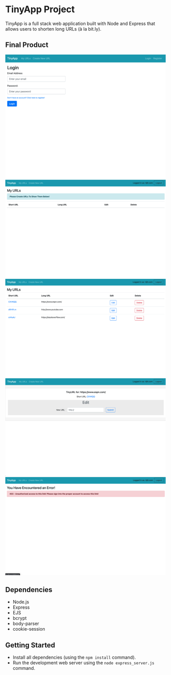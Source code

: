 # TinyApp Project

TinyApp is a full stack web application built with Node and Express that allows users to shorten long URLs (à la bit.ly).

## Final Product

!["Login Page"](https://github.com/TylerJEShelton/tinyapp/blob/master/screenshots/screenshot_login.png)
!["Main URLs page when logged in with a user that has no URLs"](https://github.com/TylerJEShelton/tinyapp/blob/master/screenshots/screenshot2.png)
!["Main URLs page when logged in with a user that has URLs"](https://github.com/TylerJEShelton/tinyapp/blob/master/screenshots/screenshot3.png)
!["Short URL detail page"](https://github.com/TylerJEShelton/tinyapp/blob/master/screenshots/screenshot5.png)
!["Error handling page"](https://github.com/TylerJEShelton/tinyapp/blob/master/screenshots/screenshot4.png)

## Dependencies

- Node.js
- Express
- EJS
- bcrypt
- body-parser
- cookie-session

## Getting Started

- Install all dependencies (using the `npm install` command).
- Run the development web server using the `node express_server.js` command.